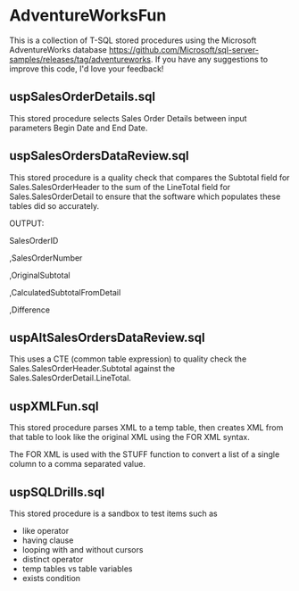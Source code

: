 # AdventureWorksFun

This is a collection of T-SQL stored procedures using the Microsoft AdventureWorks database https://github.com/Microsoft/sql-server-samples/releases/tag/adventureworks.
If you have any suggestions to improve this code, I'd love your feedback!

## uspSalesOrderDetails.sql
  This stored procedure selects Sales Order Details between input parameters Begin Date and End Date.
  
## uspSalesOrdersDataReview.sql
  This stored procedure is a quality check that compares the Subtotal field for Sales.SalesOrderHeader to the sum of the LineTotal field for  Sales.SalesOrderDetail to ensure that the software which populates these tables did so accurately.
  
  OUTPUT:
  
  SalesOrderID
  
  ,SalesOrderNumber
  
  ,OriginalSubtotal
  
  ,CalculatedSubtotalFromDetail
  
  ,Difference

## uspAltSalesOrdersDataReview.sql
  This uses a CTE (common table expression) to quality check the Sales.SalesOrderHeader.Subtotal against the Sales.SalesOrderDetail.LineTotal.
  
## uspXMLFun.sql
  This stored procedure parses XML to a temp table, then creates XML from that table to look like the original XML using the FOR XML syntax.
  
  The FOR XML is used with the STUFF function to convert a list of a single column to a comma separated value.

## uspSQLDrills.sql
  This stored procedure is a sandbox to test items such as
- like operator
- having clause
- looping with and without cursors
- distinct operator
- temp tables vs table variables
- exists condition

